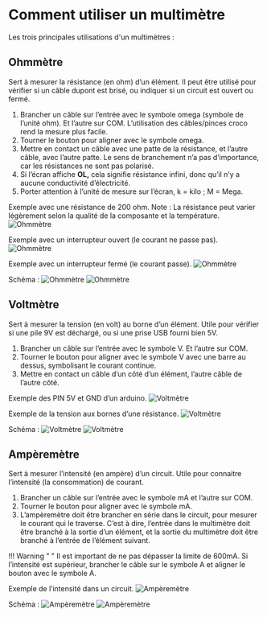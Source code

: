 
# Comment utiliser un multimètre

Les trois principales utilisations d'un multimètres :

## Ohmmètre

Sert à mesurer la résistance (en ohm) d’un élément. Il peut être utilisé pour vérifier si un câble dupont est brisé, ou indiquer si un circuit est ouvert ou fermé.

1. Brancher un câble sur l’entrée avec le symbole omega (symbole de l’unité ohm). Et l’autre sur COM. L’utilisation des câbles/pinces croco rend la mesure plus facile.
2. Tourner le bouton pour aligner avec le symbole omega.
3. Mettre en contact un câble avec une patte de la résistance, et l’autre câble, avec l’autre patte. Le sens de branchement n’a pas d’importance, car les résistances ne sont pas polarisé.
4. Si l’écran affiche **OL,** cela signifie résistance infini, donc qu’il n’y a aucune conductivité d’électricité. 
5. Porter attention à l’unité de mesure sur l’écran, k = kilo ; M = Mega.

Exemple avec une résistance de 200 ohm. Note : La résistance peut varier légèrement selon la qualité de la composante et la température.
![Ohmmètre](../../assets/images/creatives/multimetre1.webp)

Exemple avec un interrupteur ouvert (le courant ne passe pas).
![Ohmmètre](../../assets/images/creatives/multimetre2.webp)

Exemple avec un interrupteur fermé (le courant passe).
![Ohmmètre](../../assets/images/creatives/multimetre3.webp)

Schéma : 
![Ohmmètre](../../assets/images/creatives/multimetre4.webp)
![Ohmmètre](../../assets/images/creatives/multimetre5.webp)

## Voltmètre

Sert à mesurer la tension (en volt) au borne d’un élément. Utile pour vérifier si une pile 9V est déchargé, ou si une prise USB fourni bien 5V.

1. Brancher un câble sur l’entrée avec le symbole V. Et l’autre sur COM.
2. Tourner le bouton pour aligner avec le symbole V avec une barre au dessus, symbolisant le courant continue.
3. Mettre en contact un câble d’un côté d’un élément, l’autre câble de l’autre côté.

Exemple des PIN 5V et GND d’un arduino.
![Voltmètre](../../assets/images/creatives/multimetre6.webp)

Exemple de la tension aux bornes d’une résistance.
![Voltmètre](../../assets/images/creatives/multimetre7.webp)

Schéma :
![Voltmètre](../../assets/images/creatives/multimetre8.webp)
![Voltmètre](../../assets/images/creatives/multimetre9.webp)

## Ampèremètre

Sert à mesurer l’intensité (en ampère) d’un circuit. Utile pour connaitre l’intensité (la consommation) de courant. 

1. Brancher un câble sur l’entrée avec le symbole mA et l’autre sur COM.
2. Tourner le bouton pour aligner avec le symbole mA.
3. L’ampèremètre doit être brancher en série dans le circuit, pour mesurer le courant qui le traverse. C’est à dire, l’entrée dans le multimètre doit être branché à la sortie d’un élément, et la sortie du multimètre doit être branché à l’entrée de l’élément suivant.

!!! Warning " "
  Il est important de ne pas dépasser la limite de 600mA. Si l’intensité est supérieur, brancher le câble sur le symbole A et aligner le bouton avec le symbole A.

Exemple de l’intensité dans un circuit.
![Ampèremètre](../../assets/images/creatives/multimetre10.webp)

Schéma :
![Ampèremètre](../../assets/images/creatives/multimetre11.webp)
![Ampèremètre](../../assets/images/creatives/multimetre12.webp)

